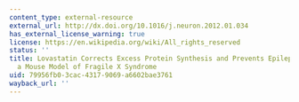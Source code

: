```yaml
---
content_type: external-resource
external_url: http://dx.doi.org/10.1016/j.neuron.2012.01.034
has_external_license_warning: true
license: https://en.wikipedia.org/wiki/All_rights_reserved
status: ''
title: Lovastatin Corrects Excess Protein Synthesis and Prevents Epileptogenesis in
  a Mouse Model of Fragile X Syndrome
uid: 79956fb0-3cac-4317-9069-a6602bae3761
wayback_url: ''
---
```


